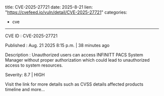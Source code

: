  
title: CVE-2025-27721
date: 2025-8-21
lien: "https://cvefeed.io/vuln/detail/CVE-2025-27721"
categories:
  - cve
---

CVE ID : CVE-2025-27721

Published :  Aug. 21
2025
8:15 p.m. | 38 minutes ago

Description : Unauthorized users can access INFINITT PACS System Manager without proper authorization
which could lead to unauthorized access to system resources.

Severity: 8.7 | HIGH

Visit the link for more details
such as CVSS details
affected products
timeline
and more...
